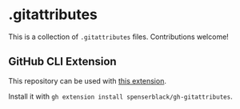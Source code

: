 # .gitattributes

This is a collection of `.gitattributes` files. Contributions welcome!

## GitHub CLI Extension

This repository can be used with [this extension][extension].

Install it with `gh extension install spenserblack/gh-gitattributes`.

[extension]: https://github.com/spenserblack/gh-gitattributes

